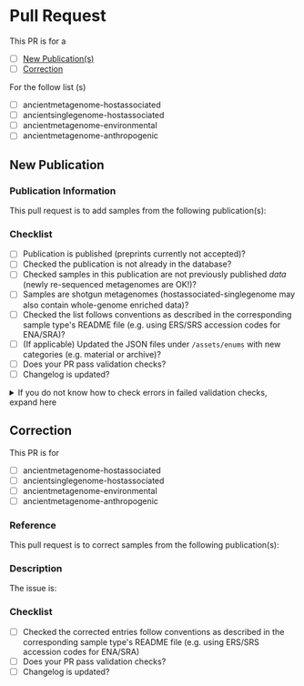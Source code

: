 # Pull Request

This PR is for a

- [ ] [New Publication(s)](#new-publication)
- [ ] [Correction](#correction)

For the follow list (s)

- [ ] ancientmetagenome-hostassociated
- [ ] ancientsinglegenome-hostassociated
- [ ] ancientmetagenome-environmental
- [ ] ancientmetagenome-anthropogenic

## New Publication

### Publication Information

<!-- 
Thank you for contributing to AncientMetagenomeDir Please fill in the information below
Please @ancientmetagenomedir-coreteam if you have any questions
-->

This pull request is to add samples from the following publication(s):

<!-- Replace this comment with citation(s) URLs/DOIs/descriptions-->

### Checklist

- [ ] Publication is published (preprints currently not accepted)?
- [ ] Checked the publication is not already in the database?
- [ ] Checked samples in this publication are not previously published _data_ (newly re-sequenced metagenomes are OK!)?
- [ ] Samples are shotgun metagenomes (hostassociated-singlegenome may also contain whole-genome enriched data)?
- [ ] Checked the list follows conventions as described in the corresponding sample type's README file (e.g. using ERS/SRS accession codes for ENA/SRA)?
- [ ] (If applicable) Updated the JSON files under `/assets/enums` with new categories (e.g. material or archive)?
- [ ] Does your PR pass validation checks?
- [ ] Changelog is updated?

<details>
  <summary>If you do not know how to check errors in failed validation checks, expand here</summary>
  
   1. Press 'details' next to the failed check.
   2. Expand the `test ancient <list>` line with the red X next to it.
   3. Scroll to the bottom of the log, and look for a `DatasetValidationError` (usually the last line).
   4. Read the error, and fix accordingly. Check the README for a given list for more guidance. If in doubt, ask!

</details>

## Correction

This PR is for

- [ ] ancientmetagenome-hostassociated
- [ ] ancientsinglegenome-hostassociated
- [ ] ancientmetagenome-environmental
- [ ] ancientmetagenome-anthropogenic

### Reference

This pull request is to correct samples from the following publication(s):

<!-- Replace this with the publication being corrected -->

### Description

The issue is:

<!-- Replace this with a description and justification of the correction -->

### Checklist

- [ ] Checked the corrected entries follow conventions as described in the corresponding sample type's README file (e.g. using ERS/SRS accession codes for ENA/SRA)
- [ ] Does your PR pass validation checks?
- [ ] Changelog is updated?
